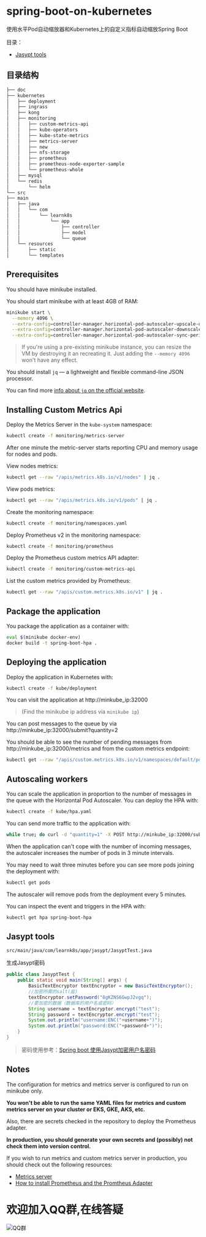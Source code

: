 # spring-boot-on-kubernetes

 使用水平Pod自动缩放器和Kubernetes上的自定义指标自动缩放Spring Boot

目录：
- <a href="#Jasypt">Jasypt tools</a>

## 目录结构

```bash
├── doc
├── kubernetes
│   ├── deployment
│   ├── ingrass
│   ├── kong
│   ├── monitoring
│   │   ├── custom-metrics-api
│   │   ├── kube-operators
│   │   ├── kube-state-metrics
│   │   ├── metrics-server
│   │   ├── new
│   │   ├── nfs-storage
│   │   ├── prometheus
│   │   ├── prometheus-node-exporter-sample
│   │   └── prometheus-whole
│   ├── mysql
│   └── redis
│       └── helm
└── src
├── main
│   ├── java
│   │   └── com
│   │       └── learnk8s
│   │           └── app
│   │               ├── controller
│   │               ├── model
│   │               └── queue
│   └── resources
│       ├── static
│       └── templates
```

## Prerequisites

You should have minikube installed.

You should start minikube with at least 4GB of RAM:

```bash
minikube start \
  --memory 4096 \
  --extra-config=controller-manager.horizontal-pod-autoscaler-upscale-delay=1m \
  --extra-config=controller-manager.horizontal-pod-autoscaler-downscale-delay=2m \
  --extra-config=controller-manager.horizontal-pod-autoscaler-sync-period=10s
```

> If you're using a pre-existing minikube instance, you can resize the VM by destroying it an recreating it. Just adding the `--memory 4096` won't have any effect.

You should install `jq` — a lightweight and flexible command-line JSON processor.

You can find more [info about `jq` on the official website](https://github.com/stedolan/jq).

## Installing Custom Metrics Api

Deploy the Metrics Server in the `kube-system` namespace:

```bash
kubectl create -f monitoring/metrics-server
```

After one minute the metric-server starts reporting CPU and memory usage for nodes and pods.

View nodes metrics:

```bash
kubectl get --raw "/apis/metrics.k8s.io/v1/nodes" | jq .
```

View pods metrics:

```bash
kubectl get --raw "/apis/metrics.k8s.io/v1/pods" | jq .
```

Create the monitoring namespace:

```bash
kubectl create -f monitoring/namespaces.yaml
```

Deploy Prometheus v2 in the monitoring namespace:

```bash
kubectl create -f monitoring/prometheus
```

Deploy the Prometheus custom metrics API adapter:

```bash
kubectl create -f monitoring/custom-metrics-api
```

List the custom metrics provided by Prometheus:

```bash
kubectl get --raw "/apis/custom.metrics.k8s.io/v1" | jq .
```

## Package the application

You package the application as a container with:

```bash
eval $(minikube docker-env)
docker build -t spring-boot-hpa .
```

## Deploying the application

Deploy the application in Kubernetes with:

```bash
kubectl create -f kube/deployment
```

You can visit the application at http://minkube_ip:32000

> (Find the minikube ip address via `minikube ip`)

You can post messages to the queue by via http://minkube_ip:32000/submit?quantity=2

You should be able to see the number of pending messages from http://minkube_ip:32000/metrics and from the custom metrics endpoint:

```bash
kubectl get --raw "/apis/custom.metrics.k8s.io/v1/namespaces/default/pods/*/messages" | jq .
```

## Autoscaling workers

You can scale the application in proportion to the number of messages in the queue with the Horizontal Pod Autoscaler. You can deploy the HPA with:

```bash
kubectl create -f kube/hpa.yaml
```

You can send more traffic to the application with:

```bash
while true; do curl -d "quantity=1" -X POST http://minkube_ip:32000/submit ; sleep 4; done
```

When the application can't cope with the number of incoming messages, the autoscaler increases the number of pods in 3 minute intervals.

You may need to wait three minutes before you can see more pods joining the deployment with:

```bash
kubectl get pods
```

The autoscaler will remove pods from the deployment every 5 minutes.

You can inspect the event and triggers in the HPA with:

```bash
kubectl get hpa spring-boot-hpa
```


## <a name="Jasypt">Jasypt tools</a>

`src/main/java/com/learnk8s/app/jasypt/JasyptTest.java`

生成Jasypt密码
```java
public class JasyptTest {
    public static void main(String[] args) {
        BasicTextEncryptor textEncryptor = new BasicTextEncryptor();
        //加密所需的salt(盐)
        textEncryptor.setPassword("8gKZNS6GwpJ2vgq");
        //要加密的数据（数据库的用户名或密码）
        String username = textEncryptor.encrypt("test");
        String password = textEncryptor.encrypt("test");
        System.out.println("username:ENC("+username+")");
        System.out.println("password:ENC("+password+")");
    }
}
```
>密码使用参考：[Spring boot 使用Jasypt加密用户名密码
](https://blog.csdn.net/evane1890/article/details/112967867)


## Notes

The configuration for metrics and metrics server is configured to run on minikube only.

**You won't be able to run the same YAML files for metrics and custom metrics server on your cluster or EKS, GKE, AKS, etc.**

Also, there are secrets checked in the repository to deploy the Prometheus adapter.

**In production, you should generate your own secrets and (possibly) not check them into version control.**

If you wish to run metrics and custom metrics server in production, you should check out the following resources:

- [Metrics server](https://github.com/kubernetes-sigs/metrics-server)
- [How to install Prometheus and the Promtheus Adapter](https://github.com/DirectXMan12/k8s-prometheus-adapter/blob/master/docs/walkthrough.md)

# 欢迎加入QQ群,在线答疑

![QQ群](\./doc/img.png)
